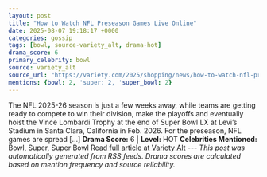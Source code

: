 ```yaml
---
layout: post
title: "How to Watch NFL Preseason Games Live Online"
date: 2025-08-07 19:18:17 +0000
categories: gossip
tags: [bowl, source-variety_alt, drama-hot]
drama_score: 6
primary_celebrity: bowl
source: variety_alt
source_url: "https://variety.com/2025/shopping/news/how-to-watch-nfl-preseason-games-online-livestream-1236480652/"
mentions: {bowl: 2, 'super: 2, 'super_bowl: 2}
---
```


The NFL 2025-26 season is just a few weeks away, while teams are getting ready to compete to win their division, make the playoffs and eventually hoist the Vince Lombardi Trophy at the end of Super Bowl LX at Levi’s Stadium in Santa Clara, California in Feb. 2026. For the preseason, NFL games are spread […] **Drama Score:** 6 | **Level:** HOT **Celebrities Mentioned:** Bowl, Super, Super Bowl [Read full article at Variety Alt](https://variety.com/2025/shopping/news/how-to-watch-nfl-preseason-games-online-livestream-1236480652/) --- *This post was automatically generated from RSS feeds. Drama scores are calculated based on mention frequency and source reliability.*